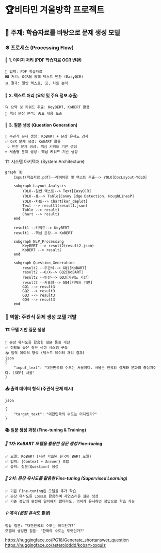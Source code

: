 # 🏆비타민 겨울방학 프로젝트
## 📌 주제: 학습자료를 바탕으로 문제 생성 모델
### ⚙️ 프로세스 (Processing Flow)
#### 📝 1. 이미지 처리 (PDF 학습자료 OCR 변환)
	📂 입력: PDF 학습자료
	🖼 처리: OCR을 통해 텍스트 변환 (EasyOCR)
	📊 결과: 일반 텍스트, 표, 차트 분석

#### 📝 2. 텍스트 처리 (요약 및 주요 정보 추출)
	🔍 요약 및 키워드 추출: KeyBERT, KoBERT 활용
	📌 핵심 문장 분석: 중요 내용 도출

#### 📝 3. 질문 생성 (Question Generation)
	🧐 주관식 문제 생성: KoBART + 문장 유사도 검사
	✅ O/X 문제 생성: KoBART 활용 
	 💡 빈칸 문제 생성: 핵심 키워드 기반 생성
	⌨ 서술형 문제 생성: 핵심 키워드 기반 생성

🏗 시스템 아키텍처 (System Architecture)
```mermaid
graph TD
    Input(학습자료.pdf)--레이아웃 및 텍스트 추출--> YOLO[DocLayout-YOLO]
    
    subgraph Layout_Analysis
        YOLO--일반 텍스트--> Text[EasyOCR]
        YOLO--표--> Table[Canny Edge Detection, HoughLinesP]
        YOLO--차트--> Chart[kor_deplot]
        Text --> result1(result1.json)
        Table --> result1
        Chart --> result1
    end
    
    result1 --키워드--> KeyBERT
    result1 --핵심 문장--> KoBERT

    subgraph NLP_Processing
        KeyBERT --> result2(result2.json)
        KoBERT --> result2
    end

    subgraph Question_Generation
        result2 --주관식--> GQ1[KoBART]
        result2 --O/X--> GQ2[KoBART]
        result2 --빈칸--> GQ3[키워드 기반]
        result2 --서술형--> GQ4[키워드 기반]
        GQ1 --> result3
        GQ2 --> result3
        GQ3 --> result3
        GQ4 --> result3
    end
```
### 🧩 역할: 주관식 문제 생성 모델 개발
#### 🏗 모델 기반 질문 생성
	🎯 문장 유사도를 활용한 질문 품질 개선
	✅ 정확도 높은 질문 생성 시스템 구축
	📥 입력 데이터 형식 (텍스트 데이터 처리 결과)
	json
	{
	    "input_text": "대한민국의 수도는 서울이다. 서울은 한국의 경제와 문화의 중심지이다. [SEP] 서울"
	}
#### 📤 출력 데이터 형식 (주관식 문제 예시)
	json
	
	{
	    "target_text": "대한민국의 수도는 어디인가?"
	}
#### 📚 질문 생성 과정 (Fine-tuning & Training)
##### 🔹 1차: KoBART 모델을 활용한 질문 생성 Fine-tuning
	✅ 모델: KoBART (사전 학습된 한국어 BART 모델)
	✅ 입력: {Context + Answer} 조합
	✅ 출력: 질문(Question) 생성

##### 🔹 2차: 문장 유사도를 활용한 Fine-tuning (Supervised Learning)
	✅ 기존 Fine-tuning된 모델을 추가 학습
	✅ 문장 유사도를 Loss로 활용하여 자연스러운 질문 생성
	✅ 기존 정답과 완전히 일치하지 않더라도, 의미가 유사하면 정답으로 학습 가능

##### 💡 예시 (문장 유사도 활용)
	정답 질문: "대한민국의 수도는 어디인가?"
	모델이 생성한 질문: "한국의 수도는 무엇인가?"

https://huggingface.co/PG18/Generate_shortanswer_question
https://huggingface.co/asteroidddd/kobart-oxquiz
